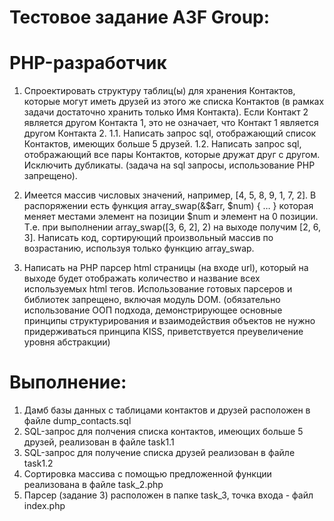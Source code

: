 # Тестовое задание A3F Group:
# PHP-разработчик


1. Спроектировать структуру таблиц(ы) для хранения Контактов, которые могут иметь друзей из этого же списка Контактов (в рамках задачи достаточно хранить только Имя Контакта). Если Контакт 2 является другом Контакта 1, это не означает, что Контакт 1 является другом Контакта 2.
1.1. Написать запрос sql, отображающий список Контактов, имеющих больше 5 друзей.
1.2. Написать запрос sql, отображающий все пары Контактов, которые дружат друг с другом. Исключить дубликаты.
(задача на sql запросы, использование PHP запрещено).


2.  Имеется массив числовых значений, например, [4, 5, 8, 9, 1, 7, 2]. В распоряжении есть функция array_swap(&$arr, $num) { … } которая меняет местами элемент на позиции $num и элемент на 0 позиции. Т.е. при выполнении array_swap([3, 6, 2], 2) на выходе получим [2, 6, 3].
Написать код, сортирующий произвольный массив по возрастанию, используя только функцию array_swap.


3. Написать на PHP парсер html страницы (на входе url), который на выходе будет отображать количество и название всех используемых html тегов. Использование готовых парсеров и библиотек запрещено, включая модуль DOM.
(обязательно использование ООП подхода, демонстрирующее основные принципы структурирования и взаимодействия объектов
не нужно придерживаться принципа KISS, приветствуется преувеличение уровня абстракции)

# Выполнение:
1. Дамб базы данных с таблицами контактов и друзей расположен в файле dump_contacts.sql
2. SQL-запрос для полчения списка контактов, имеющих больше 5 друзей, реализован в файле task1.1
3. SQL-запрос для получение списка друзей реализован в файле task1.2
4. Сортировка массива с помощью предложенной функции реализована в файле task_2.php
5. Парсер (задание 3) расположен в папке task_3, точка входа - файл index.php
